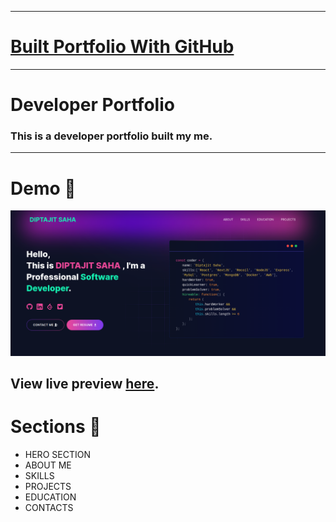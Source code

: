 
---
# [Built Portfolio With GitHub ](https://github.com/DiptajitSaha/dev-Portfolio)

---

# Developer Portfolio

### This is a developer portfolio built my me. 

---

# Demo :movie_camera:

![](./public/image/image.png)

## View live preview [here](https://diptajit-portfolio.vercel.app/).



# Sections :bookmark:

- HERO SECTION
- ABOUT ME
- SKILLS
- PROJECTS
- EDUCATION
- CONTACTS

